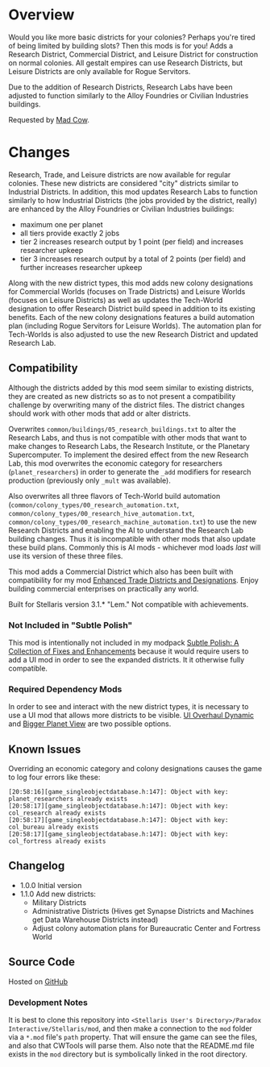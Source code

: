 # Overview

Would you like more basic districts for your colonies?  Perhaps you're tired of being limited by building slots?  Then this mods is for you!  Adds a Research District, Commercial District, and Leisure District for construction on normal colonies.  All gestalt empires can use Research Districts, but Leisure Districts are only available for Rogue Servitors.

Due to the addition of Research Districts, Research Labs have been adjusted to function similarly to the Alloy Foundries or Civilian Industries buildings.

Requested by [Mad Cow](https://steamcommunity.com/profiles/76561197969740903).

# Changes

Research, Trade, and Leisure districts are now available for regular colonies.  These new districts are considered "city" districts similar to Industrial Districts.  In addition, this mod updates Research Labs to function similarly to how Industrial Districts (the jobs provided by the district, really) are enhanced by the Alloy Foundries or Civilian Industries buildings:

* maximum one per planet
* all tiers provide exactly 2 jobs
* tier 2 increases research output by 1 point (per field) and increases researcher upkeep
* tier 3 increases research output by a total of 2 points (per field) and further increases researcher upkeep

Along with the new district types, this mod adds new colony designations for Commercial Worlds (focuses on Trade Districts) and Leisure Worlds (focuses on Leisure Districts) as well as updates the Tech-World designation to offer Research District build speed in addition to its existing benefits.  Each of the new colony designations features a build automation plan (including Rogue Servitors for Leisure Worlds).  The automation plan for Tech-Worlds is also adjusted to use the new Research District and updated Research Lab.

## Compatibility

Although the districts added by this mod seem similar to existing districts, they are created as new districts so as to not present a compatibility challenge by overwriting many of the district files.  The district changes should work with other mods that add or alter districts.

Overwrites `common/buildings/05_research_buildings.txt` to alter the Research Labs, and thus is not compatible with other mods that want to make changes to Research Labs, the Research Institute, or the Planetary Supercomputer.  To implement the desired effect from the new Research Lab, this mod overwrites the economic category for researchers (`planet_researchers`) in order to generate the `_add` modifiers for research production (previously only `_mult` was available).

Also overwrites all three flavors of Tech-World build automation (`common/colony_types/00_research_automation.txt`, `common/colony_types/00_research_hive_automation.txt`, `common/colony_types/00_research_machine_automation.txt`) to use the new Research Districts and enabling the AI to understand the Research Lab building changes.  Thus it is incompatible with other mods that also update these build plans.  Commonly this is AI mods - whichever mod loads _last_ will use its version of these three files.

This mod adds a Commercial District which also has been built with compatibility for my mod [Enhanced Trade Districts and Designations](https://steamcommunity.com/sharedfiles/filedetails/?id=2641081470).  Enjoy building commercial enterprises on practically any world.

Built for Stellaris version 3.1.\* "Lem."  Not compatible with achievements.

### Not Included in "Subtle Polish"

This mod is intentionally not included in my modpack [Subtle Polish: A Collection of Fixes and Enhancements](https://steamcommunity.com/sharedfiles/filedetails/?id=2522974089) because it would require users to add a UI mod in order to see the expanded districts.  It it otherwise fully compatible.

### Required Dependency Mods

In order to see and interact with the new district types, it is necessary to use a UI mod that allows more districts to be visible.  [UI Overhaul Dynamic](https://steamcommunity.com/sharedfiles/filedetails/?id=1623423360) and [Bigger Planet View](https://steamcommunity.com/sharedfiles/filedetails/?id=1587178040) are two possible options.

## Known Issues

Overriding an economic category and colony designations causes the game to log four errors like these:

```
[20:58:16][game_singleobjectdatabase.h:147]: Object with key: planet_researchers already exists
[20:58:17][game_singleobjectdatabase.h:147]: Object with key: col_research already exists
[20:58:17][game_singleobjectdatabase.h:147]: Object with key: col_bureau already exists
[20:58:17][game_singleobjectdatabase.h:147]: Object with key: col_fortress already exists
```

## Changelog

* 1.0.0 Initial version
* 1.1.0 Add new districts:
    * Military Districts
    * Administrative Districts (Hives get Synapse Districts and Machines get Data Warehouse Districts instead)
    * Adjust colony automation plans for Bureaucratic Center and Fortress World

## Source Code

Hosted on [GitHub](https://github.com/corsairmarks/more_standard_districts)

### Development Notes

It is best to clone this repository into `<Stellaris User's Directory>/Paradox Interactive/Stellaris/mod`, and then make a connection to the `mod` folder via a `*.mod` file's `path` property.  That will ensure the game can see the files, and also that CWTools will parse them.  Also note that the README.md file exists in the `mod` directory but is symbolically linked in the root directory.